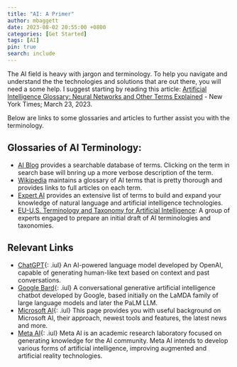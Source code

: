 ```yaml
---
title: "AI: A Primer"
author: mbaggett
date: 2023-08-02 20:55:00 +0800
categories: [Get Started]
tags: [AI] 
pin: true
search: include
---
```

The AI field is heavy with jargon and terminology.  To help you navigate and understand the the technologies and solutions that are out there, you will need a some help. I suggest starting by reading this article: [Artificial Intelligence Glossary: Neural Networks and Other Terms Explained](https://www.nytimes.com/article/ai-artificial-intelligence-glossary.html 'NYTimes') - New York Times; March 23, 2023.

Below are links to some glossaries and articles to further assist you with the terminology.    

## Glossaries of AI Terminology:
* [AI Blog](https://www.artificial-intelligence.blog/terminology 'AI Blog Terminology, Searchable') provides a searchable database of terms. Clicking on the term in search base will bnring up a more verbose description of the term.
* [Wikipedia](https://en.wikipedia.org/wiki/Glossary_of_artificial_intelligence 'Wikipedia AI Terms') maintains a glossary of AI terms that is pretty thorough and provides links to full articles on each term.
* [Expert AI](https://www.expert.ai/glossary-of-ai-terms/ 'AI') provides an extensive list of terms to build and expand your knowledge of natural language and artificial intelligence technologies.
* [EU-U.S. Terminology and Taxonomy for Artificial Intelligence](https://digital-strategy.ec.europa.eu/en/library/eu-us-terminology-and-taxonomy-artificial-intelligence 'EU-US AI Terms'): A group of experts engaged to prepare an initial draft of AI terminologies and taxonomies. 

## Relevant Links
* [ChatGPT](https://lablab.ai/t/chatgpt-guide 'OpenAI: ChatGPT'){: .iul}
An AI-powered language model developed by OpenAI, capable of generating human-like text based on context and past conversations.
* [Google Bard](https://bard.google.com 'Google-Bard'){: .iul}
A conversational generative artificial intelligence chatbot developed by Google, based initially on the LaMDA family of large language models and later the PaLM LLM.
* [Microsoft AI](https://www.microsoft.com/en-us/ai 'Microsoft AI'){: .iul}
This page provides you with useful background on Microsoft AI, their approach, newest tools and features, the latest news and more.
* [Meta AI](https://ai.meta.com/ 'Meta AI'){: .iul}
Meta AI is an academic research laboratory focused on generating knowledge for the AI community.  Meta AI intends to develop various forms of artificial intelligence, improving augmented and artificial reality technologies.